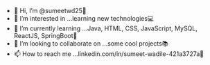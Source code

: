 - 👋 Hi, I’m @sumeetwd25:ninja:
- 👀 I’m interested in ...learning new technologies:computer:
- 🌱 I’m currently learning ...Java, HTML, CSS, JavaScript, MySQL, ReactJS, SpringBoot:rocket:
- 💞️ I’m looking to collaborate on ...some cool projects:books:
- 📫 How to reach me ...linkedin.com/in/sumeet-wadile-421a3727a:email:

<!---
sumeetwd25/sumeetwd25 is a ✨ special ✨ repository because its `README.md` (this file) appears on your GitHub profile.
You can click the Preview link to take a look at your changes.
--->
